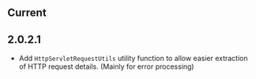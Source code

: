 ## Current


## 2.0.2.1

* Add `HttpServletRequestUtils` utility function to allow easier extraction of HTTP request details. (Mainly for error processing)
